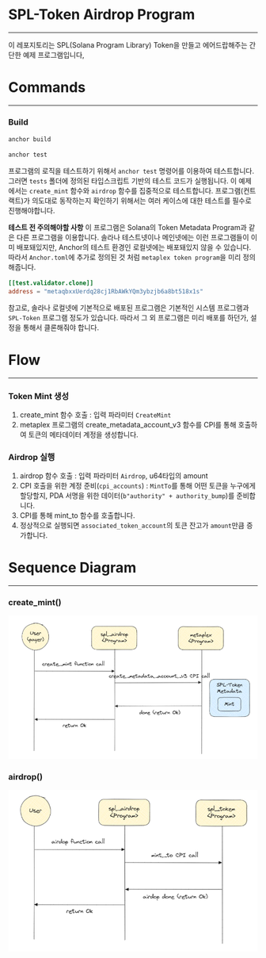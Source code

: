 # SPL-Token Airdrop Program
---

이 레포지토리는 SPL(Solana Program Library) Token을 만들고 에어드랍해주는 간단한 예제 프로그램입니다,

# Commands
---

### Build
```bash
anchor build
```

```bash
anchor test
```

프로그램의 로직을 테스트하기 위해서 `anchor test` 명령어를 이용하여 테스트합니다.
그러면 `tests` 폴더에 정의된 타입스크립트 기반의 테스트 코드가 실행됩니다.
이 예제에서는 `create_mint` 함수와 `airdrop` 함수를 집중적으로 테스트합니다.
프로그램(컨트랙트)가 의도대로 동작하는지 확인하기 위해서는 여러 케이스에 대한 테스트를 필수로 진행해야합니다.

**테스트 전 주의해야할 사항**
이 프로그램은 Solana의 Token Metadata Program과 같은 다른 프로그램을 이용합니다.
솔라나 테스트넷이나 메인넷에는 이런 프로그램들이 이미 배포돼있지만, Anchor의 테스트 환경인 로컬넷에는 배포돼있지 않을 수 있습니다.
따라서 `Anchor.toml`에 추가로 정의된 것 처럼 `metaplex token program`을 미리 정의해줍니다.
```toml
[[test.validator.clone]]
address = "metaqbxxUerdq28cj1RbAWkYQm3ybzjb6a8bt518x1s"
```

참고로, 솔라나 로컬넷에 기본적으로 배포된 프로그램은 기본적인 시스템 프로그램과 `SPL-Token` 프로그램 정도가 있습니다. 따라서 그 외 프로그램은 미리 배포를 하던가, 설정을 통해서 클론해줘야 합니다.


# Flow
---

### Token Mint 생성

1. create_mint 함수 호출 : 입력 파라미터 `CreateMint`
2. metaplex 프로그램의 create_metadata_account_v3 함수를 CPI를 통해 호출하여 토큰의 메타데이터 계정을 생성합니다.

### Airdrop 실행
1. airdrop 함수 호출 : 입력 파라미터 `Airdrop`, u64타입의 amount
2. CPI 호출을 위한 계정 준비(`cpi_accounts`) : `MintTo`를 통해 어떤 토큰을 누구에게 할당할지, PDA 서명을 위한 데이터(`b"authority" + authority_bump`)를 준비합니다.
3. CPI를 통해 mint_to 함수를 호출합니다.
4. 정상적으로 실행되면 `associated_token_account`의 토큰 잔고가 `amount`만큼 증가합니다.

# Sequence Diagram
---

### create_mint()
![create_mint](./img/mint.png)

### airdrop()
![airdrop](./img/airdrop.png)